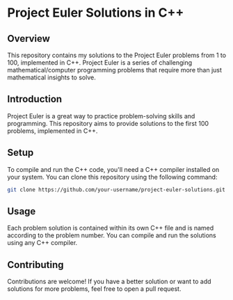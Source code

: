 # Project Euler Solutions in C++
## Overview
This repository contains my solutions to the Project Euler problems from 1 to 100, implemented in C++. Project Euler is a series of challenging mathematical/computer programming problems that require more than just mathematical insights to solve.

## Introduction
Project Euler is a great way to practice problem-solving skills and programming. This repository aims to provide solutions to the first 100 problems, implemented in C++.

## Setup
To compile and run the C++ code, you'll need a C++ compiler installed on your system. You can clone this repository using the following command:

```bash
git clone https://github.com/your-username/project-euler-solutions.git
```
## Usage
Each problem solution is contained within its own C++ file and is named according to the problem number. You can compile and run the solutions using any C++ compiler.

## Contributing
Contributions are welcome! If you have a better solution or want to add solutions for more problems, feel free to open a pull request.
